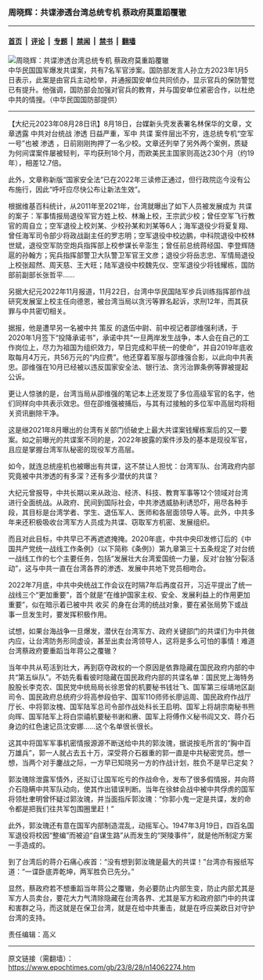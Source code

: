 ### 周晓辉：共谍渗透台湾总统专机 蔡政府莫重蹈覆辙

---

#### [首页](../../../..?n14062274) &nbsp;|&nbsp; [评论](../../../../../epoch-comment?n14062274) &nbsp;|&nbsp; [专题](../../../../../epoch-special?n14062274) &nbsp;|&nbsp; [禁闻](../../../../../epoch-news?n14062274) &nbsp;|&nbsp; [禁书](../../../../../books?n14062274) &nbsp;|&nbsp; [翻墙](https://github.com/gfw-breaker/nogfw/blob/master/README.md?n14062274)


<div><img alt="周晓辉：共谍渗透台湾总统专机 蔡政府莫重蹈覆辙" class="attachment-djy_600_400 size-djy_600_400 wp-post-image" src="https://i.epochtimes.com/assets/uploads/2023/01/id13901087-2301061306522378-600x400.jpg"/>
<div class="caption">
 中华民国国军爆发共谍案，共有7名军官涉案。国防部发言人孙立方2023年1月5日表示，此案是由官兵主动检举，并通报国安单位共同侦办，显示官兵的保防警觉已有提升。他强调，国防部会加强对官兵的教育，并与国安单位紧密合作，以杜绝中共的情搜。（中华民国国防部提供）
</div></div><hr/><div class="post_content" id="artbody" itemprop="articleBody">
 <!-- article content begin -->
 <p>
  【大纪元2023年08月28日讯】8月18日，台媒新头壳发表署名林保华的文章，文章透露
  <ok href="https://www.epochtimes.com/gb/tag/%E4%B8%AD%E5%85%B1%E5%AF%B9%E5%8F%B0%E7%BB%9F%E6%88%98.html">
   中共对台统战
  </ok>
  <ok href="https://www.epochtimes.com/gb/tag/%E6%B8%97%E9%80%8F.html">
   渗透
  </ok>
  日益严重，军中
  <ok href="https://www.epochtimes.com/gb/tag/%E5%85%B1%E8%B0%8D.html">
   共谍
  </ok>
  案件层出不穷，连总统专机“空军一号”也被
  <ok href="https://www.epochtimes.com/gb/tag/%E6%B8%97%E9%80%8F.html">
   渗透
  </ok>
  ，日前刚刚拘押了一名少校。文章还列举了另外两个案例，质疑为何间谍案件屡被轻判，平均获刑18个月，而欧美民主国家则高达230个月（约19年），相差12.7倍。
 </p>
 <p>
  此外，文章称新版“国家安全法”已在2022年三读修正通过，但行政院迄今没有公布施行，因此“呼吁应尽快公布让新法生效”。
 </p>
 <p>
  根据维基百科统计，从2011年至2021年，台湾就曝出了如下人员被发展成为
  <ok href="https://www.epochtimes.com/gb/tag/%E5%85%B1%E8%B0%8D.html">
   共谍
  </ok>
  的案子：军事情报局退役军官方姓上校、林瀚上校，王宗武少校；曾任空军飞行教官的周自立；空军退役上校刘某、少校孙某和刘某等6人；海军退役少将夏复翔、曾任海军司令部少将政战副主任的罗志明；空军退役中校边鹏，中科院退役中校林世斌，退役空军防空炮兵指挥部上校参谋长辛澎生；曾任前总统蒋经国、李登辉随扈的孙翰方；宪兵指挥部警卫大队警卫军官王文彦；退役少将岳志忠、军情局退役上校张超然、周天慈、王大旺；陆军退役中校魏先仪、空军退役少将钱耀栋，国防部前副部长张哲平……
 </p>
 <p>
  另据大纪元2022年11月报道，11月22日，台湾中华民国陆军步兵训练指挥部作战研究发展室上校主任向德恩，被台湾当局以贪污等罪名起诉，求刑12年，而其获罪与中共密切相关。
 </p>
 <p>
  据报，他是遭早另一名被中共
  <ok href="https://www.epochtimes.com/gb/tag/%E7%AD%96%E5%8F%8D.html">
   策反
  </ok>
  的退伍中尉、前中视记者邵维强利诱，于2020年1月签下“投降承诺书”，承诺中共“一旦两岸发生战争，本人会在自己的工作岗位上，尽力为祖国为组织效力，早日完成和平统一的使命”，并自2019年底收取每月4万元，共56万元的“内应费”。他还穿着军服与邵维强合影，以此向中共表忠。卲维强在10月已经被以违反国家安全法、银行法、贪污治罪条例等罪被提起公诉。
 </p>
 <p>
  更让人惊骇的是，台湾当局从卲维强的笔记本上还发现了多位高级军官的名字，他们同样向中共表示效忠。但在卲维强被捕后，与其有过接触的多位军中高层均将相关资讯删除干净。
 </p>
 <p>
  这是继2021年8月曝出的台湾有关部门侦破史上最大共谍案钱耀栋案后的又一要案。如之前曝光的共谍案不同的是，2022年披露的案件涉及的基本是现役军官，且应是掌握台湾军队秘密的现役军方高层。
 </p>
 <p>
  如今，就连总统座机也被曝出有共谍，这不禁让人担忧：台湾军队、台湾政府内部究竟被中共渗透的有多深？还有多少潜伏的共谍？
 </p>
 <p>
  大纪元曾报导，中共长期以来从政治、经济、科技、教育军事等12个领域对台湾进行全面统战。从政府、民间到国际社会，中共渗透威胁利诱恐吓，用尽各种手段，其目标是台湾学者、学生、退伍军人、医师和各层面领导人等。此外，中共多年来还积极吸收台湾军方人员成为共谍、窃取军方机密、发展组织。
 </p>
 <p>
  而且对此目标，中共早已不再遮遮掩掩。2020年底，中共中央印发修订后的《中国共产党统一战线工作条例》（以下简称《条例》）第九章第三十五条规定了对台统一战线工作的七个主要任务，包括“发展壮大台湾爱国统一力量，反对‘台独’分裂活动”，这与中共一直在台湾各界的渗透、发展中共地下党员相吻合。
 </p>
 <p>
  2022年7月底，中共中央统战工作会议在时隔7年后再度召开，习近平提出了统一战线三个“更加重要”，首个就是“在维护国家主权、安全、发展利益上的作用更加重要”，似在暗示着已被中共
  <ok href="https://www.epochtimes.com/gb/tag/%E6%94%B6%E4%B9%B0.html">
   收买
  </ok>
  的身在台湾的统战对象，要在紧张局势下或战事一旦发生时，要发挥积极作用。
 </p>
 <p>
  试想，如果台海战争一旦爆发，潜伏在台湾军方、政府关键部门的共谍们为中共做内应，让台湾防务形同虚设，甚至出卖台湾领导人，这将是多么可怕的事情！难道台湾蔡政府要重蹈当年蒋公之覆辙？
 </p>
 <p>
  当年中共从苟活到壮大，再到窃夺政权的一个原因是依靠隐藏在国民政府内部的中共“第五纵队”。不妨先看看彼时隐藏在国民政府内部的共谍名单：国民党上海特务股股长李克农、国民党中统局局长徐恩曾的机要秘书钱壮飞、国军第三绥靖地区副司令、国民政府总统府少将高参段伯宇、国军110师师长廖运周、国民政府作战厅厅长、中将郭汝槐、国军陆军总司令部作战处科长王启明、国军上将胡宗南秘书熊向晖、国军陆军上将白崇禧机要秘书谢和赓、国军上将傅作义秘书阎又文、蒋介石身边的红色速记员沈安娜……这个名单很长很长。
 </p>
 <p>
  这其中将国军军事机密情报源源不断送给中共的郭汝瑰，据说按毛所言的“胸中百万雄兵”，郭一人就占去五十万，深受蒋介石器重的郭一直是中共秘密党员。想一想，当两个对手鏖战之际，一方早已知晓另一方的作战计划，胜负不是早已定矣？
 </p>
 <p>
  郭汝瑰除泄露军情外，还拟订让国军吃亏的作战命令，发布了很多假情报，并向蒋介石隐瞒中共军队动向，使其作出错误判断。当年在徐蚌会战中被中共俘虏的国军将领杜聿明曾怀疑过郭汝瑰，并当面指斥郭汝瑰：“你郭小鬼一定是共谍，发的命令都是把我们往共军包围圈里赶！”
 </p>
 <p>
  此外，郭汝瑰还有意在国军内部制造混乱，动摇军心。1947年3月19日，四百名国军退役将校因“整编”而被迫“自谋生路”从而发生的“哭陵事件”，就是他所制定方案一手造成的。
 </p>
 <p>
  到了台湾后的蒋介石痛心疾首：“没有想到郭汝瑰是最大的共谍！”台湾亦有报纸写道：“一谍卧底弄乾坤，两军胜负已先分。”
 </p>
 <p>
  显然，蔡政府若不想重蹈当年蒋公之覆辙，务必要防止内部生变，防止内部尤其是军方人员卖台，要花大力气清除隐藏在台湾各界、尤其是军方和政府部门中的共谍和害群之马，而这就是在保卫台湾，就是在给中共重击，就是在呼应美欧日对守护台湾的支持。
 </p>
 <p>
  责任编辑：高义
 </p>
 <!-- article content end -->
 <div id="below_article_ad">
 </div>
</div>


---

原文链接（需翻墙）：https://www.epochtimes.com/gb/23/8/28/n14062274.htm